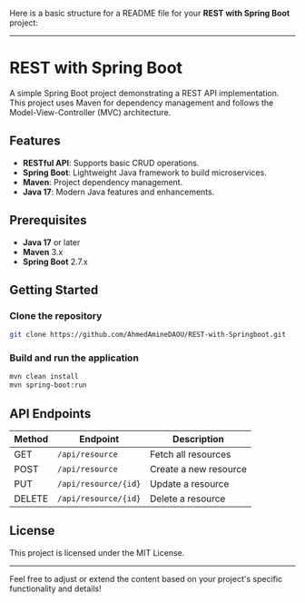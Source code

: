 Here is a basic structure for a README file for your **REST with Spring Boot** project:

---

# REST with Spring Boot

A simple Spring Boot project demonstrating a REST API implementation. This project uses Maven for dependency management and follows the Model-View-Controller (MVC) architecture.

## Features
- **RESTful API**: Supports basic CRUD operations.
- **Spring Boot**: Lightweight Java framework to build microservices.
- **Maven**: Project dependency management.
- **Java 17**: Modern Java features and enhancements.

## Prerequisites
- **Java 17** or later
- **Maven** 3.x
- **Spring Boot** 2.7.x

## Getting Started

### Clone the repository
```bash
git clone https://github.com/AhmedAmineDAOU/REST-with-Springboot.git
```

### Build and run the application
```bash
mvn clean install
mvn spring-boot:run
```

## API Endpoints
| Method | Endpoint         | Description            |
|--------|------------------|------------------------|
| GET    | `/api/resource`  | Fetch all resources    |
| POST   | `/api/resource`  | Create a new resource  |
| PUT    | `/api/resource/{id}` | Update a resource |
| DELETE | `/api/resource/{id}` | Delete a resource |

## License
This project is licensed under the MIT License.

---

Feel free to adjust or extend the content based on your project's specific functionality and details!